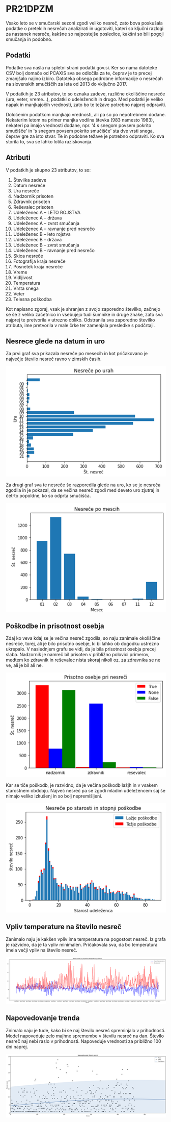 # PR21DPZM

Vsako leto se v smučarski sezoni zgodi veliko nesreč, zato bova poskušala podatke o preteklih nesrečah analizirati in ugotoviti, kateri so ključni razlogi za nastanek nesreče, kakšne so najpostejše posledice, kakšni so bili pogoji smučanja in podobno.

## Podatki

Podatke sva našla na spletni strani podatki.gov.si. Ker so nama datoteke CSV bolj domače od PCAXIS sva se odločila za te, čeprav je to precej zmanjšalo najino izbiro. Datoteka obsega podrobne informacije o nesrečah na slovenskih smučiščih za leta od 2013 do vključno 2017.

V podatkih je 23 atributov, to so oznaka zadeve, različne okoliščine nesreče (ura, veter, vreme...), podatki o udeležencih in drugo. Med podatki je veliko napak in manjkajočih vrednosti, zato bo te težave potrebno najprej odpraviti.

Določenim podatkom manjkajo vrednosti, ali pa so po nepotrebnem dodane. Nekaterim letom na primer manjka vodilna števka (983 namesto 1983), nekateri pa imajo vrednosti dodane, npr. '4 s snegom povsem pokrito smučišče' in 's snegom povsem pokrito smučišče' sta dve vrsti snega, čeprav gre za isto stvar. Te in podobne težave je potrebno odpraviti. Ko sva storila to, sva se lahko lotila raziskovanja.

## Atributi
V podatkih je skupno 23 atributov, to so:
1. Številka zadeve
2. Datum nesreče
3. Ura nesreče
4. Nadzornik prisoten
5. Zdravnik prisoten
6. Reševalec prisoten
7. Udeleženec A – LETO ROJSTVA
8. Udeleženec A – država
9. Udeleženec A – zvrst smučanja
10. Udeleženec A – ravnanje pred nesrečo
11. Udeleženec B – leto rojstva
12. Udeleženec B – država
13. Udeleženec B – zvrst smučanja
14. Udeleženec B – ravnanje pred nesrečo
15. Skica nesreče
16. Fotografija kraja nesreče
17. Posnetek kraja nesreče
18. Vreme
19. Vidljivost
20. Temperatura
21. Vrsta snega
22. Veter
23. Telesna poškodba

Kot napisano zgoraj, vsak je shranjen z svojo zaporedno številko, začnejo se še z veliko začetnico in vsebujejo tudi šumnike in druge znake, zato sva najprej te pretvorila v utrezno obliko. Odstranila sva zaporedno številko atributa, ime pretvorila v male črke ter zamenjala presledke s podčrtaji.

## Nesrece glede na datum in uro

Za prvi graf sva prikazala nesreče po mesecih in kot pričakovano je največje število nesreč ravno v zimskih časih. 

![Nesrece po urah](img/nesrece_po_urah.PNG)

Za drugi graf sva te nesreče še razporedila glede na uro, ko se je nesreča zgodila in je pokazal, da se večina nesreč zgodi med deveto uro zjutraj in četrto popoldne, ko so odprta smučišča.

![Nesrece po mescih](img/nesrece_po_mescih.PNG)

## Poškodbe in prisotnost osebja

Zdaj ko veva kdaj se je večina nesreč zgodila, so naju zanimale okoliščine nesreče, torej, ali je bilo prisotno osebje, ki bi lahko ob dogodku ustrezno ukrepalo. V naslednjem grafu se vidi, da je bila prisotnost osebja precej slaba. Nadzornik je namreč bil prisoten v približno polovici primerov, medtem ko zdravnik in reševalec nista skoraj nikoli oz. za zdravnika se ne ve, ali je bil ali ne.

![Prisotno osebje](img/prisotno_osebje.PNG)

Kar se tiče poškodb, je razvidno, da je večina poškodb lažjh in v vsakem starostnem obdobju. Največ nesreč pa se zgodi mladim udeležencem saj še nimajo veliko izkušenj in so bolj nepremišljeni.

![Nsrece po starosti in stopnji poskodbe](img/starost_in_stopnja_nesrece.PNG)

## Vpliv temperature na število nesreč

Zanimalo naju je kakšen vpliv ima temperatura na pogostost nesreč. Iz grafa je razvidno, da je ta vpliv minimalen. Pričakovala sva, da bo temperatura imela večji vpliv na število nesreč. 

![Stevilo nesrec in povprecna temperatura po dnevih](img/vpliv_temperature.PNG)

## Napovedovanje trenda

Znimalo naju je tude, kako bi se naj število nesreč spreminjalo v prihodnosti. Model napoveduje zelo majhne spremembe v številu nesreč na dan. Število nesreč naj nebi raslo v prihodnosti. Napoveduje vrednosti za približno 100 dni naprej.

![Napovedovanje stevila nesrec](img/napovedovanje_stevila_nesrec.PNG)